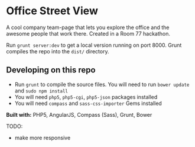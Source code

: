 Office Street View
==================
A cool company team-page that lets you explore the office and the awesome people that work there.  Created in a Room 77 hackathon.

Run `grunt server:dev` to get a local version running on port 8000.
Grunt compiles the repo into the `dist/` directory.

Developing on this repo
---
* Run `grunt` to compile the source files.  You will need to run `bower update`
and `sudo npm install`
* You will need `php5`, `php5-cgi`, `php5-json` packages installed
* You will need `compass` and `sass-css-importer` Gems installed

**Built with:** PHP5, AngularJS, Compass (Sass), Grunt, Bower

TODO:
* make more responsive
